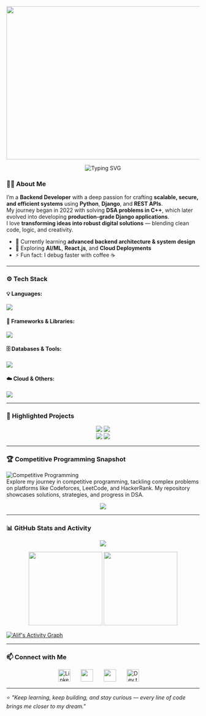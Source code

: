 <img width="1200px" height="400px" src="https://res.cloudinary.com/dlhx7zvg3/image/upload/v1760695192/Tasmia_Chowdhury_Alif_github_top_Banner_resized_kwfzuj.png">

<!-- <p align="center"> 
  <img src="https://readme-typing-svg.demolab.com?font=Fira+Code&size=22&pause=1000&color=00FF88&center=true&vCenter=true&width=650&lines=Hey+There!+;I'm+Tasmia+Chowdhury+Alif;A+Passionate+Python+%26+Django+Developer;Problem+Solver+%7C+Competitive+Programmer;Exploring+AI+%26+Machine+Learning;Learning+and+Building+Everyday" alt="Typing animation" /> </p> -->





<!-- <h3 align="center">💻 A Passionate Python & Django Developer</h3> -->

<p align="center">
  <img src="https://readme-typing-svg.demolab.com?font=Fira+Code&size=32&pause=1000&color=00FF88&center=true&vCenter=true&width=900&lines=Hey+There!++I'm+Alif;A+Passionate+Python+%26+Django+Developer;Problem+Solver+%7C+Competitive+Programmer;Exploring+AI+%26+Machine+Learning;Learning+Everyday+To+Build+Better+Things" alt="Typing SVG" />
</p>




### 👩‍💻 About Me
I’m a **Backend Developer** with a deep passion for crafting **scalable, secure, and efficient systems** using **Python**, **Django**, and **REST APIs**.  
My journey began in 2022 with solving **DSA problems in C++**, which later evolved into developing **production-grade Django applications**.  
I love **transforming ideas into robust digital solutions** — blending clean code, logic, and creativity.  

- 🌱 Currently learning **advanced backend architecture & system design**
- 💬 Exploring **AI/ML**, **React.js**, and **Cloud Deployments**
- ⚡ Fun fact: I debug faster with coffee ☕

---

### ⚙️ Tech Stack

#### 💡 Languages:
<p>
  <img src="https://skillicons.dev/icons?i=python,cpp,c,js,html,css" />
</p>

#### 🧠 Frameworks & Libraries:
<p>
  <img src="https://skillicons.dev/icons?i=django,django-rest-framework,bootstrap,tailwind" />
</p>

#### 🗄️ Databases & Tools:
<p>
  <img src="https://skillicons.dev/icons?i=mysql,postgresql,sqlite,git,github,vercel,onrender,netlify" />
</p>

#### ☁️ Cloud & Others:
<p>
  <img src="https://skillicons.dev/icons?i=cloudinary,postman" />
</p>


---


### 🚀 Highlighted Projects  

<p align="center">
  <a href="https://github.com/Tasmia-Chowdhury-Alif/GroceryMart"><img src="https://denvercoder1-github-readme-stats.vercel.app/api/pin/?username=Tasmia-Chowdhury-Alif&repo=GroceryMart&theme=react&bg_color=1F222E&title_color=00FF88&hide_border=true&icon_color=00FF88&show_icons=true&show_description=true" /></a>
  <a href="https://github.com/Tasmia-Chowdhury-Alif/Hospital-Management-Backend"><img src="https://denvercoder1-github-readme-stats.vercel.app/api/pin/?username=Tasmia-Chowdhury-Alif&repo=DocEra_Health_Care&theme=react&bg_color=1F222E&title_color=00FF88&hide_border=true&icon_color=00FF88&show_icons=false&show_description=true" /></a>
  <br>
  <a href="https://github.com/Tasmia-Chowdhury-Alif/BookPilot"><img src="https://denvercoder1-github-readme-stats.vercel.app/api/pin/?username=Tasmia-Chowdhury-Alif&repo=BookPilot-Library_Management&theme=react&bg_color=1F222E&title_color=00FF88&hide_border=true&icon_color=00FF88&show_icons=false&show_description=true" /></a>
  <a href="https://github.com/Tasmia-Chowdhury-Alif/Gloves-Communication-Project"><img src="https://denvercoder1-github-readme-stats.vercel.app/api/pin/?username=Tasmia-Chowdhury-Alif&repo=BD-Bank&theme=react&bg_color=1F222E&title_color=00FF88&hide_border=true&icon_color=00FF88&show_icons=false&show_description=true" /></a>
</p>


---

### 🏆 Competitive Programming Snapshot

![Competitive Programming](https://img.shields.io/badge/Competitive%20Programming-Stats-29903B?style=for-the-badge&logo=codeforces&logoColor=skyblue) <br>
Explore my journey in competitive programming, tackling complex problems on platforms like Codeforces, LeetCode, and HackerRank. My repository showcases solutions, strategies, and progress in DSA.

<p align="center">
  <a href="https://github.com/Tasmia-Chowdhury-Alif/ProblemSolvingStats">
    <img src="https://denvercoder1-github-readme-stats.vercel.app/api/pin/?username=Tasmia-Chowdhury-Alif&repo=ProblemSolvingStats&theme=react&bg_color=1F222E&title_color=00FF88&hide_border=true&icon_color=00FF88&show_icons=true&show_description=true" />
  </a>
</p>


---

### 📊 GitHub Stats and Activity

<!-- ![Streak Stats](https://github-readme-streak-stats.herokuapp.com?user=Tasmia-Chowdhury-Alif&theme=dracula&hide_border=true&ring=00FF88&fire=F8D866&currStreakLabel=79DAFA&background=1A1B27&currStreakNum=FFFFFF&sideNums=FFFFFF&sideLabels=79DAFA&dates=FFFFFF) -->
<!-- ![Alif's GitHub Stats](https://github-readme-stats.vercel.app/api?username=Tasmia-Chowdhury-Alif&show_icons=true&theme=tokyonight&hide_border=true) -->


<p align="center">
  <img src="https://github-readme-streak-stats.herokuapp.com?user=Tasmia-Chowdhury-Alif&theme=dracula&hide_border=true&ring=00FF88&fire=F8D866&currStreakLabel=79DAFA&background=1A1B27&currStreakNum=FFFFFF&sideNums=FFFFFF&sideLabels=79DAFA&dates=FFFFFF" />
  <!-- <img src="https://github-readme-streak-stats.herokuapp.com?user=Tasmia-Chowdhury-Alif&theme=dark&hide_border=true&ring=00FF88&fire=00FF88&currStreakLabel=00FF88" /> -->
</p>
<p align="center">
  <img src="https://github-readme-stats.vercel.app/api?username=Tasmia-Chowdhury-Alif&show_icons=true&theme=dracula&bg_color=1A1B27&title_color=00FF88&icon_color=79DAFA&hide_border=true" height="192px" />
  <img src="https://github-readme-stats.vercel.app/api/top-langs/?username=Tasmia-Chowdhury-Alif&langs_count=8&layout=compact&theme=dracula&bg_color=1A1B27&title_color=00FF88&text_color=FFFFFF&hide_border=true&hide=" height="192px"/>
</p>

<a href="https://github.com/ashutosh00710/github-readme-activity-graph">
  <img alt="Alif's Activity Graph" src="https://github-readme-activity-graph.vercel.app/graph/?username=Tasmia-Chowdhury-Alif&bg_color=0D1117&color=00FF88&line=00FF88&point=FFFFFF&hide_border=true&area=true&area_color=00FF88" />
</a>


---

### 📫 Connect with Me
<!-- Social icons section -->
<p align="center">
  <a href="https://www.linkedin.com/in/jonah-lawrence/"><img width="32px" alt="LinkedIn" title="LinkedIn" src="https://i.imgur.com/yRpa1dQ.png"/></a>
  &#8287;&#8287;&#8287;&#8287;&#8287;
  <a href="https://discord.gg/fPrdqh3Zfu" alt="Discord" title="Dev Pro Tips Discord Server"><img width="32px" src="https://i.imgur.com/OViZO8J.png"/></a>
  &#8287;&#8287;&#8287;&#8287;&#8287;
  <a href="facebook" alt="facebook" title="gacebook"><img width="32px" src="facebook"/></a>
  &#8287;&#8287;&#8287;&#8287;&#8287;
  <a href="https://tasmiachowdhuryalif222@gmail.com"><img width="32px" alt="Dev.to" title="tasmiachowdhuryalif222@gmail.com" src="https://upload.wikimedia.org/wikipedia/commons/thumb/7/7e/Gmail_icon_%282020%29.svg/1280px-Gmail_icon_%282020%29.svg.png"></a>
  &#8287;&#8287;&#8287;&#8287;&#8287;
</p>

---


⭐ *"Keep learning, keep building, and stay curious — every line of code brings me closer to my dream."*
